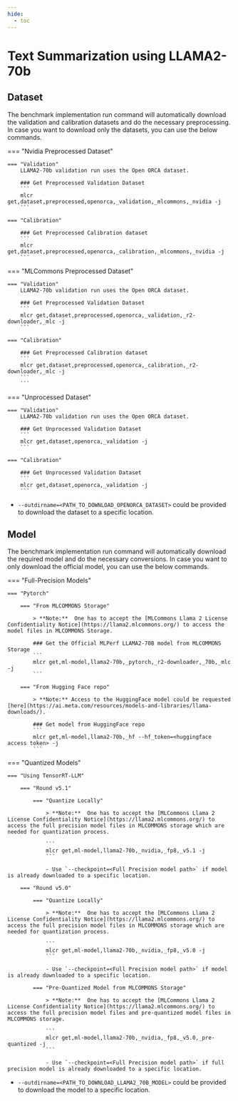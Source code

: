 ```yaml
---
hide:
  - toc
---
```


# Text Summarization using LLAMA2-70b

## Dataset

The benchmark implementation run command will automatically download the validation and calibration datasets and do the necessary preprocessing. In case you want to download only the datasets, you can use the below commands.

=== "Nvidia Preprocessed Dataset"

    === "Validation"
        LLAMA2-70b validation run uses the Open ORCA dataset.
    
        ### Get Preprocessed Validation Dataset
        ```
        mlcr get,dataset,preprocessed,openorca,_validation,_mlcommons,_nvidia -j
        ```

    === "Calibration"

        ### Get Preprocessed Calibration dataset
        ```
        mlcr get,dataset,preprocessed,openorca,_calibration,_mlcommons,_nvidia -j
        ```

=== "MLCommons Preprocessed Dataset"

    === "Validation"
        LLAMA2-70b validation run uses the Open ORCA dataset.
    
        ### Get Preprocessed Validation Dataset
        ```
        mlcr get,dataset,preprocessed,openorca,_validation,_r2-downloader,_mlc -j
        ```

    === "Calibration"

        ### Get Preprocessed Calibration dataset
        ```
        mlcr get,dataset,preprocessed,openorca,_calibration,_r2-downloader,_mlc -j
        ```
        ```

=== "Unprocessed Dataset"

    === "Validation"
        LLAMA2-70b validation run uses the Open ORCA dataset.

        ### Get Unprocessed Validation Dataset
        ```
        mlcr get,dataset,openorca,_validation -j
        ```

    === "Calibration"

        ### Get Unprocessed Validation Dataset
        ```
        mlcr get,dataset,openorca,_validation -j
        ```

- `--outdirname=<PATH_TO_DOWNLOAD_OPENORCA_DATASET>` could be provided to download the dataset to a specific location.

## Model
The benchmark implementation run command will automatically download the required model and do the necessary conversions. In case you want to only download the official model, you can use the below commands.

=== "Full-Precision Models"

    === "Pytorch"

        === "From MLCOMMONS Storage"
    
            > **Note:**  One has to accept the [MLCommons Llama 2 License Confidentiality Notice](https://llama2.mlcommons.org/) to access the model files in MLCOMMONS Storage. 
    
            ### Get the Official MLPerf LLAMA2-70B model from MLCOMMONS Storage
            ```
            mlcr get,ml-model,llama2-70b,_pytorch,_r2-downloader,_70b,_mlc -j
            ```

        === "From Hugging Face repo"

            > **Note:** Access to the HuggingFace model could be requested [here](https://ai.meta.com/resources/models-and-libraries/llama-downloads/).

            ### Get model from HuggingFace repo
            ```
            mlcr get,ml-model,llama2-70b,_hf --hf_token=<huggingface access token> -j
            ```

=== "Quantized Models"

    === "Using TensorRT-LLM"

        === "Round v5.1"

            === "Quantize Locally"

                > **Note:**  One has to accept the [MLCommons Llama 2 License Confidentiality Notice](https://llama2.mlcommons.org/) to access the full precision model files in MLCOMMONS storage which are needed for quantization process.

                ```
                mlcr get,ml-model,llama2-70b,_nvidia,_fp8,_v5.1 -j
                ``` 

                - Use `--checkpoint=<Full Precision model path>` if model is already downloaded to a specific location.
        
        === "Round v5.0"

            === "Quantize Locally"

                > **Note:**  One has to accept the [MLCommons Llama 2 License Confidentiality Notice](https://llama2.mlcommons.org/) to access the full precision model files in MLCOMMONS storage which are needed for quantization process.

                ```
                mlcr get,ml-model,llama2-70b,_nvidia,_fp8,_v5.0 -j
                ``` 

                - Use `--checkpoint=<Full Precision model path>` if model is already downloaded to a specific location.

            === "Pre-Quantized Model from MLCOMMONS Storage"

                > **Note:**  One has to accept the [MLCommons Llama 2 License Confidentiality Notice](https://llama2.mlcommons.org/) to access the full precision model files and pre-quantized model files in MLCOMMONS storage.

                ```
                mlcr get,ml-model,llama2-70b,_nvidia,_fp8,_v5.0,_pre-quantized -j
                ``` 

                - Use `--checkpoint=<Full Precision model path>` if full precision model is already downloaded to a specific location.



- `--outdirname=<PATH_TO_DOWNLOAD_LLAMA2_70B_MODEL>` could be provided to download the model to a specific location.